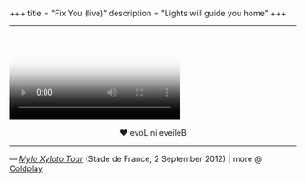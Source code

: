 +++
title = "Fix You (live)"
description = "Lights will guide you home"
+++

<hr class="coldplay" />

<video poster="/images/coldplay.jpg" src="/videos/coldplay-fix-you-live.mp4" controls></video>

<div style="text-align: center">❤ evoL ni eveileB</div>

<hr class="coldplay" />

<div class="coldplay-footer">— <a href="https://timeline.coldplay.com/show/stade-de-france/" target="_blank"><i>Mylo Xyloto Tour</i></a> (Stade de France, 2 September 2012) | more @ <a href="/coldplay/">Coldplay</a></div>
